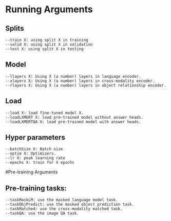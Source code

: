 # Running Arguments

## Splits
```
--train X: using split X in training 
--valid X: using split X in validation
--test X: using split X in testing
```

## Model
```
--llayers X: Using X (a number) layers in language encoder.
--xlayers X: Using X (a number) layers in cross-modality encoder.
--rlayers X: Using X (a number) layers in object relationship encoder.
```

## Load
```
--load X: load fine-tuned model X.
--loadLXMERT X: load pre-trained model without answer heads.
--loadLXMERTQA X: load pre-trained model with answer heads.
```

## Hyper parameters
```
--batchSize X: Batch size
--optim X: Optimizers.
--lr X: peak learning rate
--epochs X: train for X epochs
```

#Pre-training Arguments
## Pre-training tasks:
```
--taskMaskLM: use the masked language model task.
--taskObjPredict: use the masked object prediction task.
--taskMatched: use the cross-modality matched task.
--taskQA: use the image QA task.
```


